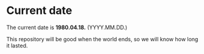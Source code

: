 # Current date

The current date is **1980.04.18.** (YYYY.MM.DD.)

This repository will be good when the world ends, so we will know how long it lasted.